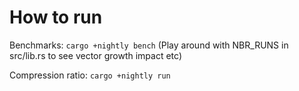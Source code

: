 # How to run

Benchmarks: `cargo +nightly bench` (Play around with NBR_RUNS in src/lib.rs to see vector growth impact etc)

Compression ratio: `cargo +nightly run`

